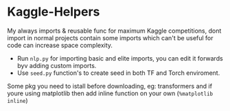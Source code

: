 # Kaggle-Helpers
My always imports & reusable func for maximum Kaggle competitions, dont import in normal projects contain some imports which can't be useful for code can increase space complexity.

* Run `nlp.py` for importing basic and elite imports, you can edit it forwards byv adding custom imports.
* Use `seed.py` function's to create seed in both TF and  Torch enviroment.

Some pkg you need to istall before downloading, eg: transformers and if youre using matplotlib then add inline function on your own (`%matplotlib inline`)
